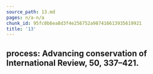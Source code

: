 ```yaml
---
source_path: 13.md
pages: n/a-n/a
chunk_id: 95fc0b6ea8d3f4e256752a987416613935619921
title: '13'
---
```

## process: Advancing conservation of International Review, 50, 337–421.
